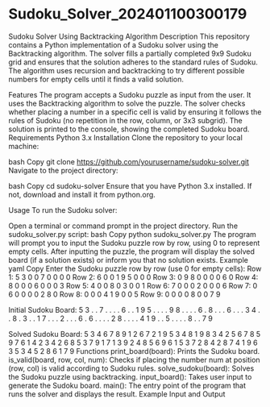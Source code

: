 # Sudoku_Solver_202401100300179
Sudoku Solver Using Backtracking Algorithm
Description
This repository contains a Python implementation of a Sudoku solver using the Backtracking algorithm. The solver fills a partially completed 9x9 Sudoku grid and ensures that the solution adheres to the standard rules of Sudoku. The algorithm uses recursion and backtracking to try different possible numbers for empty cells until it finds a valid solution.

Features
The program accepts a Sudoku puzzle as input from the user.
It uses the Backtracking algorithm to solve the puzzle.
The solver checks whether placing a number in a specific cell is valid by ensuring it follows the rules of Sudoku (no repetition in the row, column, or 3x3 subgrid).
The solution is printed to the console, showing the completed Sudoku board.
Requirements
Python 3.x
Installation
Clone the repository to your local machine:

bash
Copy
git clone https://github.com/yourusername/sudoku-solver.git
Navigate to the project directory:

bash
Copy
cd sudoku-solver
Ensure that you have Python 3.x installed. If not, download and install it from python.org.

Usage
To run the Sudoku solver:

Open a terminal or command prompt in the project directory.
Run the sudoku_solver.py script:
bash
Copy
python sudoku_solver.py
The program will prompt you to input the Sudoku puzzle row by row, using 0 to represent empty cells.
After inputting the puzzle, the program will display the solved board (if a solution exists) or inform you that no solution exists.
Example
yaml
Copy
Enter the Sudoku puzzle row by row (use 0 for empty cells):
Row 1: 5 3 0 0 7 0 0 0 0
Row 2: 6 0 0 1 9 5 0 0 0
Row 3: 0 9 8 0 0 0 0 6 0
Row 4: 8 0 0 0 6 0 0 0 3
Row 5: 4 0 0 8 0 3 0 0 1
Row 6: 7 0 0 0 2 0 0 0 6
Row 7: 0 6 0 0 0 0 2 8 0
Row 8: 0 0 0 4 1 9 0 0 5
Row 9: 0 0 0 0 8 0 0 7 9

Initial Sudoku Board:
5 3 . . 7 . . . .
6 . . 1 9 5 . . .
. 9 8 . . . . 6 .
8 . . . 6 . . . 3
4 . . 8 . 3 . . 1
7 . . . 2 . . . 6
. 6 . . . . 2 8 .
. . . 4 1 9 . . 5
. . . . 8 . . 7 9

Solved Sudoku Board:
5 3 4 6 7 8 9 1 2
6 7 2 1 9 5 3 4 8
1 9 8 3 4 2 5 6 7
8 5 9 7 6 1 4 2 3
4 2 6 8 5 3 7 9 1
7 1 3 9 2 4 8 5 6
9 6 1 5 3 7 2 8 4
2 8 7 4 1 9 6 3 5
3 4 5 2 8 6 1 7 9
Functions
print_board(board): Prints the Sudoku board.
is_valid(board, row, col, num): Checks if placing the number num at position (row, col) is valid according to Sudoku rules.
solve_sudoku(board): Solves the Sudoku puzzle using backtracking.
input_board(): Takes user input to generate the Sudoku board.
main(): The entry point of the program that runs the solver and displays the result.
Example Input and Output
